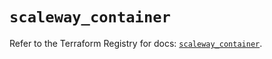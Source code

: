 # `scaleway_container`

Refer to the Terraform Registry for docs: [`scaleway_container`](https://registry.terraform.io/providers/scaleway/scaleway/2.57.0/docs/resources/container).
